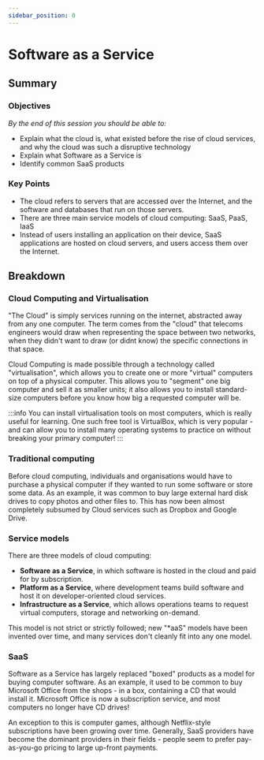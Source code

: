 ```yaml
---
sidebar_position: 0
---
```


# Software as a Service

## Summary

### Objectives

*By the end of this session you should be able to:*

* Explain what the cloud is, what existed before the rise of cloud services, and why the cloud was such a disruptive technology
* Explain what Software as a Service is
* Identify common SaaS products

### Key Points

* The cloud refers to servers that are accessed over the Internet, and the software and databases that run on those servers.
* There are three main service models of cloud computing: SaaS, PaaS, IaaS
* Instead of users installing an application on their device, SaaS applications are hosted on cloud servers, and users access them over the Internet.

## Breakdown

### Cloud Computing and Virtualisation

"The Cloud" is simply services running on the internet, abstracted away from any one computer. The term comes from the "cloud" that telecoms engineers would draw when representing the space between two networks, when they didn't want to draw (or didnt know) the specific connections in that space.

Cloud Computing is made possible through a technology called "virtualisation", which allows you to create one or more "virtual" computers on top of a physical computer. This allows you to "segment" one big computer and sell it as smaller units; it also allows you to install standard-size computers before you know how big a requested computer will be.

:::info
You can install virtualisation tools on most computers, which is really useful for learning. One such free tool is VirtualBox, which is very popular - and can allow you to install many operating systems to practice on without breaking your primary computer!
:::

### Traditional computing

Before cloud computing, individuals and organisations would have to purchase a physical computer if they wanted to run some software or store some data. As an example, it was common to buy large external hard disk drives to copy photos and other files to. This has now been almost completely subsumed by Cloud services such as Dropbox and Google Drive.

### Service models

There are three models of cloud computing:

* **Software as a Service**, in which software is hosted in the cloud and paid for by subscription.
* **Platform as a Service**, where development teams build software and host it on developer-oriented cloud services.
* **Infrastructure as a Service**, which allows operations teams to request virtual computers, storage and networking on-demand.

This model is not strict or strictly followed; new "*aaS" models have been invented over time, and many services don't cleanly fit into any one model.

### SaaS

Software as a Service has largely replaced "boxed" products as a model for buying computer software. As an example, it used to be common to buy Microsoft Office from the shops - in a box, containing a CD that would install it. Microsoft Office is now a subscription service, and most computers no longer have CD drives!

An exception to this is computer games, although Netflix-style subscriptions have been growing over time. Generally, SaaS providers have become the dominant providers in their fields - people seem to prefer pay-as-you-go pricing to large up-front payments.
